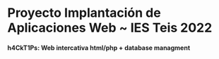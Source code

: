 # Proyecto Implantación de Aplicaciones Web ~ IES Teis 2022
#### h4CkT1Ps: Web intercativa html/php + database managment
